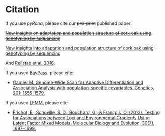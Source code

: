 # Citation

If you use *pyRona*, please cite our ~~pre-print~~ published paper:

~~[New insights on adaptation and population structure of cork oak using genotyping by sequencing](https://doi.org/10.1101/263160)~~

[New insights into adaptation and population structure of cork oak using genotyping by sequencing](https://doi.org/10.1111/gcb.14497)

And [Rellstab et al. 2016](doi.wiley.com/10.1111/mec.13889).

If you used [BayPass](http://www1.montpellier.inra.fr/CBGP/software/baypass/), please cite:

* [Gautier M. Genome-Wide Scan for Adaptive Differentiation and Association Analysis with population-specific covariables. Genetics, 201: 1555-1579.](http://www.genetics.org/content/201/4/1555)

If you used [LFMM](http://membres-timc.imag.fr/Olivier.Francois/lfmm/index.htm), please cite:

* [Frichot, E., Schoville, S. D., Bouchard, G., & François, O. (2013). Testing for Associations between Loci and Environmental Gradients Using Latent Factor Mixed Models. Molecular Biology and Evolution, 30(7), 1687–1699.](https://academic.oup.com/mbe/article/30/7/1687/972098)
